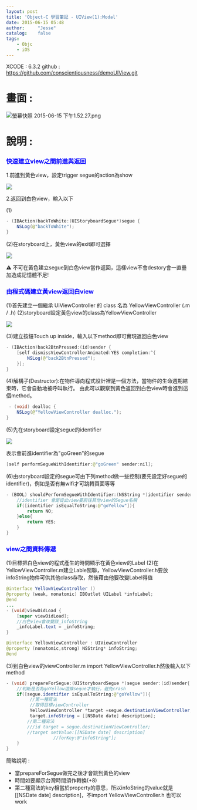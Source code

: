 ```yaml
---
layout: post
title: 'Object-C 學習筆記 - UIView(1):Modal'
date: 2015-06-15 05:48
author:     "Jesse"
catalog:    false
tags:
    - Objc
    - iOS
---
```

XCODE : 6.3.2
github : https://github.com/conscientiousness/demoUIView.git

# 畫面 :

![螢幕快照 2015-06-15 下午1.52.27.png](http://user-image.logdown.io/user/12628/blog/11894/post/280400/1ESDUwRTvqNn7i0luiu2_%E8%9E%A2%E5%B9%95%E5%BF%AB%E7%85%A7%202015-06-15%20%E4%B8%8B%E5%8D%881.52.27.png)

# 說明 :

### <font color="blue">快速建立view之間前進與返回</font>

1.前進到黃色view，設定trigger segue的action為show

![](http://i.imgur.com/UKomTol.png)

2.返回到白色view，輸入以下

(1)

```java viewController.m
- (IBAction)backToWhite:(UIStoryboardSegue*)segue {
    NSLog(@"backToWhite");
}
```

(2)在storyboard上，黃色view的exit即可選擇

![](http://i.imgur.com/AuuPpzU.png)

⚠ 不可在黃色建立segue到白色view當作返回，這樣view不會destory會一直疊加造成記憶體不足!

### <font color="blue">由程式碼建立黃view返回白view</font>

(1)首先建立一個繼承 UIViewController 的 class 名為 YellowViewController (.m / .h)
(2)storyboard設定黃色view的class為YellowViewController

![](http://i.imgur.com/UqY6MZ3.png)

(3)建立按鈕Touch up inside，輸入以下method即可實現返回白色view

```java YellowViewController.m
- (IBAction)back2BtnPressed:(id)sender {
    [self dismissViewControllerAnimated:YES completion:^{
        NSLog(@"back2BtnPressed");
    }];
}
```

(4)解構子(Destructor):在物件導向程式設計裡是一個方法，當物件的生命週期結束時，它會自動地被呼叫執行。
由此可以觀察到黃色返回到白色view時會進到這個method。

```java YellowViewController.m
 - (void) dealloc {
    NSLog(@"YellowViewController dealloc.");
}
```

(5)先在storyboard設定segue的identifier

![](http://i.imgur.com/Rhb1Q3v.png)

表示會前進identifier為"goGreen"的segue

```java viewController.m
[self performSegueWithIdentifier:@"goGreen" sender:nil];
```

(6)由storyboard設定的segue可由下列method做一些控制(要先設定好segue的identifier)，例如是否有無wifi才可跳轉頁面等等

```java viewController.m
- (BOOL) shouldPerformSegueWithIdentifier:(NSString *)identifier sender:(id)sender {
    //identifier 會是從此view要前往其他view的Segue名稱
    if([identifier isEqualToString:@"goYellow"]){
        return NO;
    }else{
        return YES;
    }
}
```


### <font color="blue">view之間資料傳遞</font>

(1)目標把白色view的程式產生的時間顯示在黃色view的Label
(2)在YellowViewController.m建立Lable關聯，YellowViewController.h要放infoString物件可供其他class存取，然後藉由他要改變Label得值

```java YellowViewController.m
@interface YellowViewController ()
@property (weak, nonatomic) IBOutlet UILabel *infoLabel;
@end
...
- (void)viewDidLoad {
    [super viewDidLoad];
    //白色view會改變該_infoString
    _infoLabel.text = _infoString;
}
```

```java YellowViewController.h
@interface YellowViewController : UIViewController
@property (nonatomic,strong) NSString* infoString;
@end
```

(3)到白色view的viewController.m import YellowViewController.h然後輸入以下method

```java viewController.m
- (void) prepareForSegue:(UIStoryboardSegue *)segue sender:(id)sender{
    //判斷是否為goYellow這條segue才執行，避免crash
    if([segue.identifier isEqualToString:@"goYellow"]){
         //第一種寫法
         //取得目標viewController
         YellowViewController *target =segue.destinationViewController;
         target.infoString = [[NSDate date] description];
        //第二種寫法
        ///id target = segue.destinationViewController;
        //target setValue:[[NSDate date] description]
                  //forKey:@"infoString"];
    }
}
```

簡略說明 :
- 當prepareForSegue做完之後才會跳到黃色的view
- 時間如要顯示台灣時間須作轉換(+8)
- 第二種寫法的key相當於property的意思，所以infoString的value就是[[NSDate date] description]，不import YellowViewController.h 也可以work
